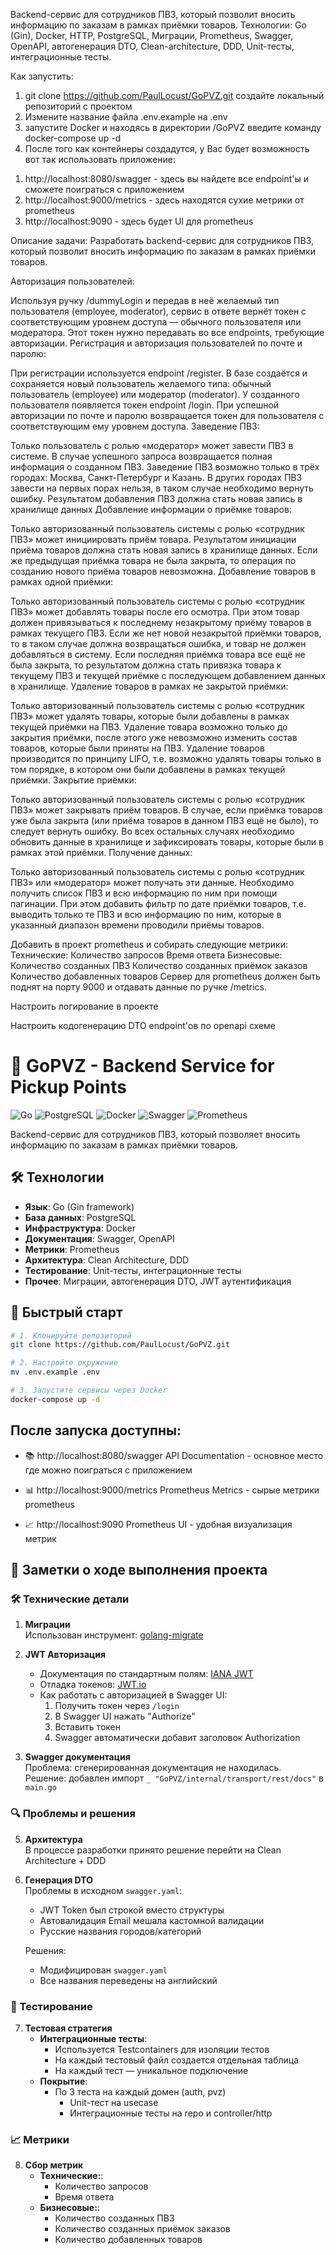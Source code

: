 Backend-сервис для сотрудников ПВЗ, который позволит вносить информацию по заказам в рамках приёмки товаров.
Технологии: Go (Gin), Docker, HTTP, PostgreSQL, Миграции, Prometheus, Swagger, OpenAPI, автогенерация DTO, Clean-architecture, DDD, Unit-тесты, интеграционные тесты.

Как запустить:
1. git clone https://github.com/PaulLocust/GoPVZ.git создайте локальный репозиторий с проектом
2. Измените название файла .env.example на .env
3. запустите Docker и находясь в директории /GoPVZ введите команду docker-compose up -d
4. После того как контейнеры создадутся, у Вас будет возможность вот так использовать приложение:
1) http://localhost:8080/swagger - здесь вы найдете все endpoint'ы и сможете поиграться с приложением
2) http://localhost:9000/metrics - здесь находятся сухие метрики от prometheus
3) http://localhost:9090 - здесь будет UI для prometheus


Описание задачи:
Разработать backend-сервис для сотрудников ПВЗ, который позволит вносить информацию по заказам в рамках приёмки товаров.

Авторизация пользователей:

Используя ручку /dummyLogin и передав в неё желаемый тип пользователя (employee, moderator), сервис в ответе вернёт токен с соответствующим уровнем доступа — обычного пользователя или модератора. Этот токен нужно передавать во все endpoints, требующие авторизации.
Регистрация и авторизация пользователей по почте и паролю:

При регистрации используется endpoint /register. В базе создаётся и сохраняется новый пользователь желаемого типа: обычный пользователь (employee) или модератор (moderator). У созданного пользователя появляется токен endpoint /login. При успешной авторизации по почте и паролю возвращается токен для пользователя с соответствующим ему уровнем доступа.
Заведение ПВЗ:

Только пользователь с ролью «модератор» может завести ПВЗ в системе.
В случае успешного запроса возвращается полная информация о созданном ПВЗ. Заведение ПВЗ возможно только в трёх городах: Москва, Санкт-Петербург и Казань. В других городах ПВЗ завести на первых порах нельзя, в таком случае необходимо вернуть ошибку.
Результатом добавления ПВЗ должна стать новая запись в хранилище данных
Добавление информации о приёмке товаров:

Только авторизованный пользователь системы с ролью «сотрудник ПВЗ» может инициировать приём товара.
Результатом инициации приёма товаров должна стать новая запись в хранилище данных.
Если же предыдущая приёмка товара не была закрыта, то операция по созданию нового приёма товаров невозможна.
Добавление товаров в рамках одной приёмки:

Только авторизованный пользователь системы с ролью «сотрудник ПВЗ» может добавлять товары после его осмотра.
При этом товар должен привязываться к последнему незакрытому приёму товаров в рамках текущего ПВЗ.
Если же нет новой незакрытой приёмки товаров, то в таком случае должна возвращаться ошибка, и товар не должен добавляться в систему.
Если последняя приёмка товара все ещё не была закрыта, то результатом должна стать привязка товара к текущему ПВЗ и текущей приёмке с последующем добавлением данных в хранилище.
Удаление товаров в рамках не закрытой приёмки:

Только авторизованный пользователь системы с ролью «сотрудник ПВЗ» может удалять товары, которые были добавлены в рамках текущей приёмки на ПВЗ.
Удаление товара возможно только до закрытия приёмки, после этого уже невозможно изменить состав товаров, которые были приняты на ПВЗ.
Удаление товаров производится по принципу LIFO, т.е. возможно удалять товары только в том порядке, в котором они были добавлены в рамках текущей приёмки.
Закрытие приёмки:

Только авторизованный пользователь системы с ролью «сотрудник ПВЗ» может закрывать приём товаров.
В случае, если приёмка товаров уже была закрыта (или приёма товаров в данном ПВЗ ещё не было), то следует вернуть ошибку.
Во всех остальных случаях необходимо обновить данные в хранилище и зафиксировать товары, которые были в рамках этой приёмки.
Получение данных:

Только авторизованный пользователь системы с ролью «сотрудник ПВЗ» или «модератор» может получать эти данные.
Необходимо получить список ПВЗ и всю информацию по ним при помощи пагинации.
При этом добавить фильтр по дате приёмки товаров, т.е. выводить только те ПВЗ и всю информацию по ним, которые в указанный диапазон времени проводили приёмы товаров.

Добавить в проект prometheus и собирать следующие метрики:
Технические:
Количество запросов
Время ответа
Бизнесовые:
Количество созданных ПВЗ
Количество созданных приёмок заказов
Количество добавленных товаров Сервер для prometheus должен быть поднят на порту 9000 и отдавать данные по ручке /metrics.

Настроить логирование в проекте

Настроить кодогенерацию DTO endpoint'ов по openapi схеме



# 🚀 GoPVZ - Backend Service for Pickup Points

![Go](https://img.shields.io/badge/Go-1.21+-00ADD8?logo=go)
![PostgreSQL](https://img.shields.io/badge/PostgreSQL-16+-4169E1?logo=postgresql)
![Docker](https://img.shields.io/badge/Docker-24+-2496ED?logo=docker)
![Swagger](https://img.shields.io/badge/Swagger-3.0-85EA2D?logo=swagger)
![Prometheus](https://img.shields.io/badge/Prometheus-2.47-E6522C?logo=prometheus)

Backend-сервис для сотрудников ПВЗ, который позволяет вносить информацию по заказам в рамках приёмки товаров.

## 🛠 Технологии
- **Язык**: Go (Gin framework)
- **База данных**: PostgreSQL
- **Инфраструктура**: Docker
- **Документация**: Swagger, OpenAPI
- **Метрики**: Prometheus
- **Архитектура**: Clean Architecture, DDD
- **Тестирование**: Unit-тесты, интеграционные тесты
- **Прочее**: Миграции, автогенерация DTO, JWT аутентификация

## 🚀 Быстрый старт

```bash
# 1. Клонируйте репозиторий
git clone https://github.com/PaulLocust/GoPVZ.git

# 2. Настройте окружение
mv .env.example .env

# 3. Запустите сервисы через Docker
docker-compose up -d
```
## После запуска доступны:
- 📚 http://localhost:8080/swagger API Documentation - основное место где можно поиграться с приложением

- 📊 http://localhost:9000/metrics Prometheus Metrics - сырые метрики prometheus

- 📈 http://localhost:9090 Prometheus UI - удобная визуализация метрик

## 📝 Заметки о ходе выполнения проекта

### 🛠 Технические детали
1. **Миграции**  
   Использован инструмент: [golang-migrate](https://github.com/golang-migrate/migrate/releases)

2. **JWT Авторизация**  
   - Документация по стандартным полям: [IANA JWT](https://www.iana.org/assignments/jwt/jwt.xhtml)  
   - Отладка токенов: [JWT.io](https://jwt.io/)  
   - Как работать с авторизацией в Swagger UI:  
     1. Получить токен через `/login`  
     2. В Swagger UI нажать "Authorize"  
     3. Вставить токен  
     4. Swagger автоматически добавит заголовок Authorization

3. **Swagger документация**  
   Проблема: сгенерированная документация не находилась.  
   Решение: добавлен импорт `_ "GoPVZ/internal/transport/rest/docs"` в `main.go`

### 🔍 Проблемы и решения

5. **Архитектура**  
   В процессе разработки принято решение перейти на Clean Architecture + DDD

6. **Генерация DTO**  
   Проблемы в исходном `swagger.yaml`:  
   - JWT Token был строкой вместо структуры  
   - Автовалидация Email мешала кастомной валидации  
   - Русские названия городов/категорий  
   
   Решения:  
   - Модифицирован `swagger.yaml`  
   - Все названия переведены на английский

### 🧪 Тестирование

7. **Тестовая стратегия**  
   - **Интеграционные тесты**:  
     - Используется Testcontainers для изоляции тестов  
     - На каждый тестовый файл создается отдельная таблица  
     - На каждый тест — уникальное подключение  
   - **Покрытие**:  
     - По 3 теста на каждый домен (auth, pvz)  
       - Unit-тест на usecase  
       - Интеграционные тесты на repo и controller/http

### 📈 Метрики
8. **Сбор метрик**
   - **Технические:**:
     - Количество запросов
     - Время ответа
   - **Бизнесовые:**:
     - Количество созданных ПВЗ
     - Количество созданных приёмок заказов
     - Количество добавленных товаров 